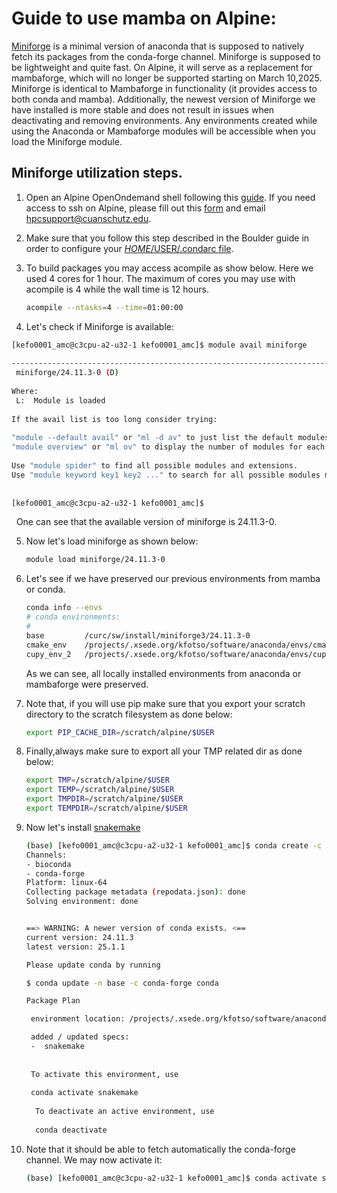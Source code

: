 Guide to use mamba on Alpine:
=========================================================

[Miniforge](https://github.com/conda-forge/miniforge) is a minimal version of anaconda that is supposed to natively fetch its packages from the conda-forge channel.
Miniforge is supposed to be lightweight and quite fast. On Alpine, it will serve as a replacement for mambaforge, which will no longer be supported starting on March 10,2025.
Miniforge is identical to Mambaforge in functionality (it provides access to both conda and mamba). Additionally, the newest version of Miniforge we have installed is more stable and does not result in issues when deactivating and removing environments. 
Any environments created while using the Anaconda or Mambaforge modules will be accessible when you load the Miniforge module. 

## Miniforge utilization steps.

1) Open an Alpine OpenOndemand shell following this [guide](https://github.com/tbrunetti/Alpine_HPC_Docs/blob/main/docs/source/login_shell_app.rst).
   If you need access to ssh on Alpine, please fill out this [form](https://ucdenverdata.formstack.com/forms/alpine_ssh_request_form) and email hpcsupport@cuanschutz.edu.


2) Make sure that you follow this step described in the Boulder guide in order to configure
   your [$HOME/$USER/.condarc file](https://curc.readthedocs.io/en/latest/software/python.html?highlight=condarc#configuring-conda-with-condarc).


3)  To build packages you may access acompile as show below. Here we used 4 cores for 1 hour. The maximum of cores you may use with acompile is 4 while
    the wall time is 12 hours.
    ```bash
    acompile --ntasks=4 --time=01:00:00
    ```

4) Let's check if Miniforge is available:

  ```bash
  [kefo0001_amc@c3cpu-a2-u32-1 kefo0001_amc]$ module avail miniforge
                                                                                                                                                                                                                  
-------------------------------------------------------------------------------------------- Independent Applications --------------------------------------------------------------------------------------------
   miniforge/24.11.3-0 (D)                                                                                                                                                                                        
                                                                                                                                                                                                                  
  Where:                                                                                                                                                                                                          
   L:  Module is loaded                                                                                                                                                                                           
                                                                                                                                                                                                                  
If the avail list is too long consider trying:                                                                                                                                                                    
                                                                                                                                                                                                                  
"module --default avail" or "ml -d av" to just list the default modules.                                                                                                                                          
"module overview" or "ml ov" to display the number of modules for each name.                                                                                                                                      
                                                                                                                                                                                                                  
Use "module spider" to find all possible modules and extensions.                                                                                                                                                  
Use "module keyword key1 key2 ..." to search for all possible modules matching any of the "keys".                                                                                                                 
                                                                                                                                                                                                                  
                                                                                                                                                                                                                  
[kefo0001_amc@c3cpu-a2-u32-1 kefo0001_amc]$     
   ```

  One can see that the available version of miniforge is 24.11.3-0. 

5) Now let's load miniforge as shown below:
   
   ```bash
   module load miniforge/24.11.3-0
   ```

6) Let's see if we have preserved our previous environments from mamba or conda.
   ```bash
   conda info --envs
   # conda environments:
   #
   base         /curc/sw/install/miniforge3/24.11.3-0
   cmake_env    /projects/.xsede.org/kfotso/software/anaconda/envs/cmake_env
   cupy_env_2   /projects/.xsede.org/kfotso/software/anaconda/envs/cupy_env_2
   ```
   As we can see, all locally installed environments from anaconda or mambaforge were preserved.

7) Note that, if you will use pip make sure that you export your scratch directory to the scratch filesystem as done below:
   ```bash
   export PIP_CACHE_DIR=/scratch/alpine/$USER
   ```

8) Finally,always make sure to export all your TMP related dir as done below:
   ```bash
   export TMP=/scratch/alpine/$USER
   export TEMP=/scratch/alpine/$USER
   export TMPDIR=/scratch/alpine/$USER
   export TEMPDIR=/scratch/alpine/$USER
   ```

9) Now let's install [snakemake](https://github.com/snakemake/snakemake)

    ```bash
    (base) [kefo0001_amc@c3cpu-a2-u32-1 kefo0001_amc]$ conda create -c bioconda -n snakemake snakemake
   Channels:
   - bioconda
   - conda-forge
   Platform: linux-64
   Collecting package metadata (repodata.json): done
   Solving environment: done


    ==> WARNING: A newer version of conda exists. <==
    current version: 24.11.3
    latest version: 25.1.1

    Please update conda by running

    $ conda update -n base -c conda-forge conda

    Package Plan 

     environment location: /projects/.xsede.org/kfotso/software/anaconda/envs/snakemake

     added / updated specs:
     -  snakemake
                                                                                                                                                                             
                                                                                                                                                                                                                 
     To activate this environment, use                                                                                                                                                                               
                                                                                                                                                                                                                 
     conda activate snakemake                                                                                                                                                                                  
                                                                                                                                                                                                                 
      To deactivate an active environment, use                                                                                                                                                                        
                                                                                                                                                                                                                 
      conda deactivate                  
    ```

10) Note that it should be able to fetch automatically the conda-forge channel.
    We may now activate it:

    ```bash
    (base) [kefo0001_amc@c3cpu-a2-u32-1 kefo0001_amc]$ conda activate snakemake
    ```
